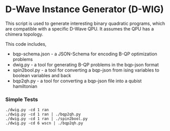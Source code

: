 # D-Wave Instance Generator (D-WIG)

This script is used to generate interesting binary quadratic programs, which are compatible with a specific D-Wave QPU.  It assumes the QPU has a chimera topology.

This code includes,
* bqp-schema.json - a JSON-Schema for encoding B-QP optimization problems
* dwig.py - a tool for generating B-QP problems in the bqp-json format
* spin2bool.py - a tool for converting a bqp-json from ising variables to boolean variables and back
* bqp2qh.py - a tool for converting a bqp-json file into a qubist hamiltonian


### Simple Tests

```
./dwig.py -cd 1 ran
./dwig.py -cd 1 ran | ./bqp2qh.py
./dwig.py -cd 1 ran | ./spin2bool.py
./dwig.py -cd 6 wscn | ./bqp2qh.py
```
